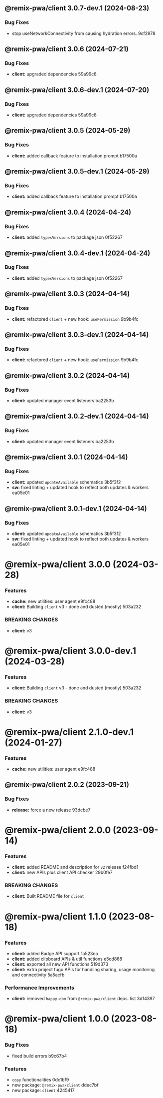 ## @remix-pwa/client 3.0.7-dev.1 (2024-08-23)


### Bug Fixes

* stop useNetworkConnectivity from causing hydration errors. 9cf2978

## @remix-pwa/client 3.0.6 (2024-07-21)


### Bug Fixes

* **client:** upgraded dependencies 59a99c8

## @remix-pwa/client 3.0.6-dev.1 (2024-07-20)


### Bug Fixes

* **client:** upgraded dependencies 59a99c8

## @remix-pwa/client 3.0.5 (2024-05-29)


### Bug Fixes

* **client:** added callback feature to installation prompt b17500a

## @remix-pwa/client 3.0.5-dev.1 (2024-05-29)


### Bug Fixes

* **client:** added callback feature to installation prompt b17500a

## @remix-pwa/client 3.0.4 (2024-04-24)


### Bug Fixes

* **client:** added `typesVersions` to package json 0f52267

## @remix-pwa/client 3.0.4-dev.1 (2024-04-24)


### Bug Fixes

* **client:** added `typesVersions` to package json 0f52267

## @remix-pwa/client 3.0.3 (2024-04-14)


### Bug Fixes

* **client:** refactored `client` + new hook: `usePermission` 9b9b4fc

## @remix-pwa/client 3.0.3-dev.1 (2024-04-14)


### Bug Fixes

* **client:** refactored `client` + new hook: `usePermission` 9b9b4fc

## @remix-pwa/client 3.0.2 (2024-04-14)


### Bug Fixes

* **client:** updated manager event listeners ba2253b

## @remix-pwa/client 3.0.2-dev.1 (2024-04-14)


### Bug Fixes

* **client:** updated manager event listeners ba2253b

## @remix-pwa/client 3.0.1 (2024-04-14)


### Bug Fixes

* **client:** updated `updateAvailable` schematics 3b5f3f2
* **sw:** fixed linting + updated hook to reflect both updates & workers ea05e01

## @remix-pwa/client 3.0.1-dev.1 (2024-04-14)


### Bug Fixes

* **client:** updated `updateAvailable` schematics 3b5f3f2
* **sw:** fixed linting + updated hook to reflect both updates & workers ea05e01

# @remix-pwa/client 3.0.0 (2024-03-28)


### Features

* **cache:** new utilities: user agent e9fc488
* **client:** Building `client` v3 - done and dusted (mostly) 503a232


### BREAKING CHANGES

* **client:** v3

# @remix-pwa/client 3.0.0-dev.1 (2024-03-28)


### Features

* **client:** Building `client` v3 - done and dusted (mostly) 503a232


### BREAKING CHANGES

* **client:** v3

# @remix-pwa/client 2.1.0-dev.1 (2024-01-27)


### Features

* **cache:** new utilities: user agent e9fc488

## @remix-pwa/client 2.0.2 (2023-09-21)


### Bug Fixes

* **release:** force a new release 93dcbe7

# @remix-pwa/client 2.0.0 (2023-09-14)


### Features

* **client:** added README and description for `v2` release f24fbd1
* **client:** new APIs plus client API checker 29b0fe7


### BREAKING CHANGES

* **client:** Built README file for `client`

# @remix-pwa/client 1.1.0 (2023-08-18)


### Features

* **client:** added Badge API support 1a523ea
* **client:** added clipboard APIs & util functions e5cd868
* **client:** exported all new API functions 519d373
* **client:** extra project fugu APIs for handling sharing, usage monitoring and connectivity 5a5acfb


### Performance Improvements

* **client:** removed `happy-dom` from `@remix-pwa/client` deps. list 3d14397

# @remix-pwa/client 1.0.0 (2023-08-18)


### Bug Fixes

* fixed build errors b9c67b4


### Features

* `copy` functionalities 0dc1bf9
* new package: `@remix-pwa/client` ddec7bf
* new package: `client` 4245417
